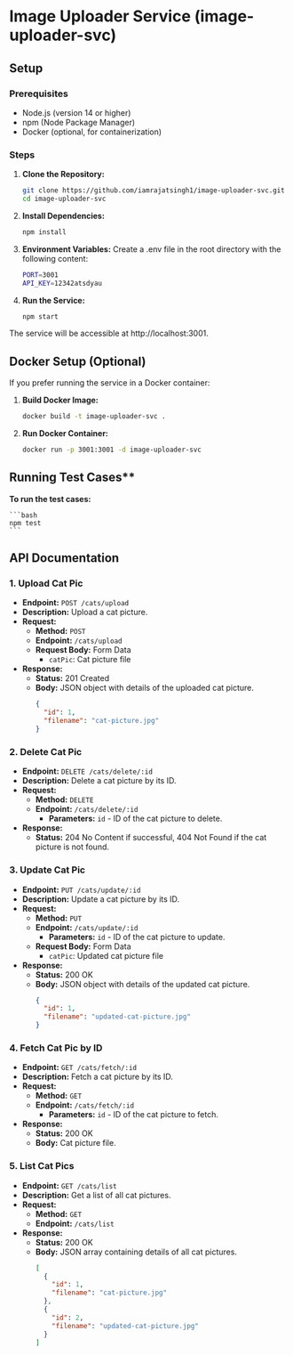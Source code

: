 # Image Uploader Service (image-uploader-svc)

## Setup

### Prerequisites
- Node.js (version 14 or higher)
- npm (Node Package Manager)
- Docker (optional, for containerization)

### Steps

1. **Clone the Repository:**

   ```bash
   git clone https://github.com/iamrajatsingh1/image-uploader-svc.git
   cd image-uploader-svc
   ```

2. **Install Dependencies:**

    ```bash
    npm install
    ```

3. **Environment Variables:**
    Create a .env file in the root directory with the following content:

    ```bash
    PORT=3001
    API_KEY=12342atsdyau
    ```

4. **Run the Service:**

    ```bash
    npm start

The service will be accessible at http://localhost:3001.

## Docker Setup (Optional)
If you prefer running the service in a Docker container:

1. **Build Docker Image:**

    ```bash
    docker build -t image-uploader-svc .
    ```

2. **Run Docker Container:**

    ```bash
    docker run -p 3001:3001 -d image-uploader-svc
    ```

## Running Test Cases**

 **To run the test cases:**

    ```bash
    npm test
    ```

## API Documentation

### 1. Upload Cat Pic

- **Endpoint:** `POST /cats/upload`
- **Description:** Upload a cat picture.
- **Request:**
  - **Method:** `POST`
  - **Endpoint:** `/cats/upload`
  - **Request Body:** Form Data
    - `catPic`: Cat picture file
- **Response:**
  - **Status:** 201 Created
  - **Body:** JSON object with details of the uploaded cat picture.
    ```json
    {
      "id": 1,
      "filename": "cat-picture.jpg"
    }
    ```

### 2. Delete Cat Pic

- **Endpoint:** `DELETE /cats/delete/:id`
- **Description:** Delete a cat picture by its ID.
- **Request:**
  - **Method:** `DELETE`
  - **Endpoint:** `/cats/delete/:id`
    - **Parameters:** `id` - ID of the cat picture to delete.
- **Response:**
  - **Status:** 204 No Content if successful, 404 Not Found if the cat picture is not found.

### 3. Update Cat Pic

- **Endpoint:** `PUT /cats/update/:id`
- **Description:** Update a cat picture by its ID.
- **Request:**
  - **Method:** `PUT`
  - **Endpoint:** `/cats/update/:id`
    - **Parameters:** `id` - ID of the cat picture to update.
  - **Request Body:** Form Data
    - `catPic`: Updated cat picture file
- **Response:**
  - **Status:** 200 OK
  - **Body:** JSON object with details of the updated cat picture.
    ```json
    {
      "id": 1,
      "filename": "updated-cat-picture.jpg"
    }
    ```

### 4. Fetch Cat Pic by ID

- **Endpoint:** `GET /cats/fetch/:id`
- **Description:** Fetch a cat picture by its ID.
- **Request:**
  - **Method:** `GET`
  - **Endpoint:** `/cats/fetch/:id`
    - **Parameters:** `id` - ID of the cat picture to fetch.
- **Response:**
  - **Status:** 200 OK
  - **Body:** Cat picture file.

### 5. List Cat Pics

- **Endpoint:** `GET /cats/list`
- **Description:** Get a list of all cat pictures.
- **Request:**
  - **Method:** `GET`
  - **Endpoint:** `/cats/list`
- **Response:**
  - **Status:** 200 OK
  - **Body:** JSON array containing details of all cat pictures.
    ```json
    [
      {
        "id": 1,
        "filename": "cat-picture.jpg"
      },
      {
        "id": 2,
        "filename": "updated-cat-picture.jpg"
      }
    ]
    ```
